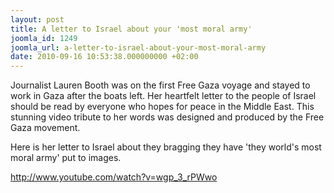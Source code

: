 ```yaml
---
layout: post
title: A letter to Israel about your 'most moral army'
joomla_id: 1249
joomla_url: a-letter-to-israel-about-your-most-moral-army
date: 2010-09-16 10:53:38.000000000 +02:00
---
```

<p>Journalist Lauren Booth was on the first Free Gaza voyage and stayed to  work in Gaza after the boats left. Her heartfelt letter to the people of  Israel should be read by everyone who hopes for peace in the Middle  East. This stunning video tribute to her words was designed and produced  by the Free Gaza movement.</p>
<p>Here is her letter to Israel about they bragging they have 'they world's most moral army' put to images.</p>
<p><a href="http://www.youtube.com/watch?v=wgp_3_rPWwo">http://www.youtube.com/watch?v=wgp_3_rPWwo</a></p>
